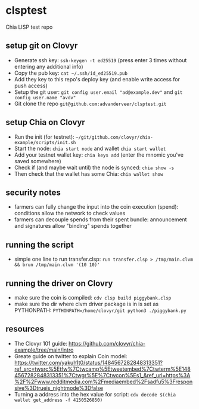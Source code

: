 # clsptest
Chia LISP test repo

## setup git on Clovyr
- Generate ssh key: `ssh-keygen -t ed25519` (press enter 3 times without entering any additional info)
- Copy the pub key: `cat ~/.ssh/id_ed25519.pub`
- Add they key to this repo's deploy key (and enable write access for push access)
- Setup the git user: `git config user.email "ad@example.dev"` and `git config user.name "avdv"`
- Git clone the repo `git@github.com:advanderveer/clsptest.git`

## setup Chia on Clovyr
- Run the init (for testnet): `~/git/github.com/clovyr/chia-example/scripts/init.sh`
- Start the node: `chia start node` and wallet `chia start wallet`
- Add your testnet wallet key: `chia keys add` (enter the mnomic you've saved somewhere)
- Check if (and maybe wait until) the node is synced: `chia show -s`
- Then check that the wallet has some Chia: `chia wallet show`

## security notes
- farmers can fully change the input into the coin execution (spend): conditions allow the network to check values
- farmers can decouple spends from their spent bundle: announcement and signatures allow "binding" spends together  

## running the script
- simple one line to run transfer.clsp: `run transfer.clsp > /tmp/main.clvm && brun /tmp/main.clvm '(10 10)'`

## running the driver on Clovry
- make sure the coin is compiled: `cdv clsp build piggybank.clsp`
- make sure the dir where clvm driver package is in is set as PYTHONPATH: `PYTHONPATH=/home/clovyr/git python3 ./piggybank.py`

## resources
- The Clovyr 101 guide: https://github.com/clovyr/chia-example/tree/main/intro
- Greate guide on twitter to explain Coin model: https://twitter.com/yakuh1t0/status/1484567282848313351?ref_src=twsrc%5Etfw%7Ctwcamp%5Etweetembed%7Ctwterm%5E1484567282848313351%7Ctwgr%5E%7Ctwcon%5Es1_&ref_url=https%3A%2F%2Fwww.redditmedia.com%2Fmediaembed%2Fsadfu5%3Fresponsive%3Dtrueis_nightmode%3Dfalse
- Turning a address into the hex value for script: `cdv decode $(chia wallet get_address -f 4150526850)`
